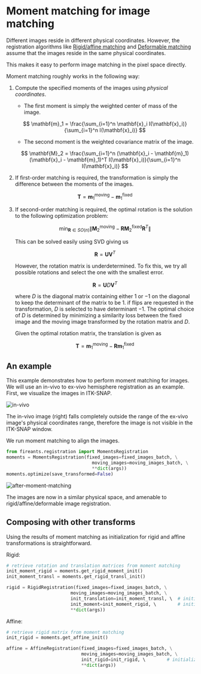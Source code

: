 # Moment matching for image matching

Different images reside in different physical coordinates. However, the registration algorithms like [Rigid/affine matching](./rigidaffine.md) and [Deformable matching](./deformable.md) assume that the images reside in the same physical coordinates. 

This makes it easy to perform image matching in the pixel space directly.

Moment matching roughly works in the following way:

1. Compute the specified moments of the images using _physical coordinates_.

    - The first moment is simply the weighted center of mass of the image.

    $$ \mathbf{m}_1 = \frac{\sum_{i=1}^n \mathbf{x}_i I(\mathbf{x}_i)}{\sum_{i=1}^n I(\mathbf{x}_i)} $$

    - The second moment is the weighted covariance matrix of the image.

    $$ \mathbf{M}_2 = \frac{\sum_{i=1}^n (\mathbf{x}_i - \mathbf{m}_1)(\mathbf{x}_i - \mathbf{m}_1)^T I(\mathbf{x}_i)}{\sum_{i=1}^n I(\mathbf{x}_i)} $$

2. If first-order matching is required, the transformation is simply the difference between the moments of the images.

    $$ \mathbf{T} = \mathbf{m}_1^{\text{moving}} - \mathbf{m}_1^{\text{fixed}} $$

3. If second-order matching is required, the optimal rotation is the solution to the following optimization problem:

    $$ \min_{\mathbf{R} \in SO(n)} \left\| \mathbf{M}_2^{\text{moving}} - \mathbf{R} \mathbf{M}_2^{\text{fixed}} \mathbf{R}^T \right\| $$

    This can be solved easily using SVD giving us
    
    $$ \mathbf{R} = \mathbf{U} \mathbf{V}^T $$
    
    However, the rotation matrix is underdetermined. To fix this, we try all possible rotations and select the one with the smallest error.

    $$ \mathbf{R} = \mathbf{U} D \mathbf{V}^T $$

    where $D$ is the diagonal matrix containing either $1$ or $-1$ on the diagonal to keep the determinant of the matrix to be $1$.
    if flips are requested in the transformation, $D$ is selected to have determinant $-1$. The optimal choice of $D$ is determined by minimizing a similarity loss between the fixed image and the moving image transformed by the rotation matrix and $D$.

    Given the optimal rotation matrix, the translation is given as

    $$ \mathbf{T} = \mathbf{m}_1^{\text{moving}} - \mathbf{R} \mathbf{m}_1^{\text{fixed}} $$

## An example

This example demonstrates how to perform moment matching for images. We will use an in-vivo to ex-vivo hemisphere registration as an example.
First, we visualize the images in ITK-SNAP.

![in-vivo](/assets/moment/before-moment-matching.png)

The in-vivo image (right) falls completely outside the range of the ex-vivo image's physical coordinates range, therefore the image is not visible in the ITK-SNAP window.

We run moment matching to align the images.

```python
from fireants.registration import MomentsRegistration
moments = MomentsRegistration(fixed_images=fixed_images_batch, \
                                moving_images=moving_images_batch, \
                                **dict(args))
moments.optimize(save_transformed=False)
```

![after-moment-matching](/assets/moment/after-moment-matching.png)

The images are now in a similar physical space, and amenable to rigid/affine/deformable image registration.

## Composing with other transforms

Using the results of moment matching as initialization for rigid and affine transformations is straightforward.

Rigid:

```python
# retrieve rotation and translation matrices from moment matching 
init_moment_rigid = moments.get_rigid_moment_init()
init_moment_transl = moments.get_rigid_transl_init()

rigid = RigidRegistration(fixed_images=fixed_images_batch, \
                        moving_images=moving_images_batch, \
                        init_translation=init_moment_transl, \  # initialized with translation
                        init_moment=init_moment_rigid, \        # initialized with rotation 
                        **dict(args))
```

Affine:

```python
# retrieve rigid matrix from moment matching 
init_rigid = moments.get_affine_init()      

affine = AffineRegistration(fixed_images=fixed_images_batch, \
                            moving_images=moving_images_batch, \
                            init_rigid=init_rigid, \        # initialized with rigid matrix
                            **dict(args))
```

